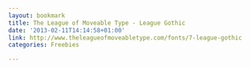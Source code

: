 ```yaml
---
layout: bookmark
title: The League of Moveable Type - League Gothic
date: '2013-02-11T14:14:58+01:00'
link: http://www.theleagueofmoveabletype.com/fonts/7-league-gothic
categories: Freebies

---
```

